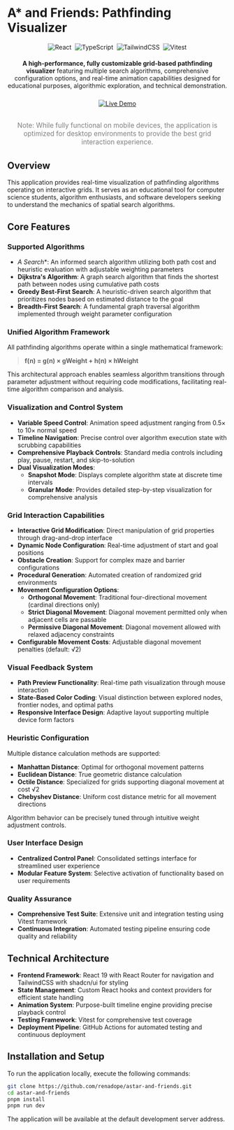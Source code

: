 # A* and Friends: Pathfinding Visualizer

<div style="display: flex; justify-content: center; gap: 8px; flex-wrap: wrap; margin-bottom: 20px;">
  <img src="https://img.shields.io/badge/React-19.1.0-61DAFB?style=for-the-badge&logo=react" alt="React" />
  <img src="https://img.shields.io/badge/TypeScript-5.8.3-3178C6?style=for-the-badge&logo=typescript" alt="TypeScript" />
  <img src="https://img.shields.io/badge/TailwindCSS-4.1.4-06B6D4?style=for-the-badge&logo=tailwindcss" alt="TailwindCSS" />
  <img src="https://img.shields.io/badge/Vitest-3.1.4-6E9F18?style=for-the-badge&logo=vitest" alt="Vitest" />
</div>

<p style="text-align: center; margin-bottom: 24px;">
  <strong>A high-performance, fully customizable grid-based pathfinding visualizer</strong> featuring multiple search algorithms, comprehensive configuration options, and real-time animation capabilities designed for educational purposes, algorithmic exploration, and technical demonstration.
</p>

<div style="display: flex; justify-content: center; margin-bottom: 32px;">
  <a href="https://astarandfriends.io/" target="_blank">
    <img src="https://img.shields.io/badge/🚀_Live_Demo-Visit_Site-FF5757?style=for-the-badge" alt="Live Demo" />
  </a>
</div>

<p style="text-align: center; font-size: 0.95rem; color: gray; margin-bottom: 32px;">
  Note: While fully functional on mobile devices, the application is optimized for desktop environments to provide the best grid interaction experience.
</p>

## Overview

This application provides real-time visualization of pathfinding algorithms operating on interactive grids. It serves as
an educational tool for computer science students, algorithm enthusiasts, and software developers seeking to understand
the mechanics of spatial search algorithms.

## Core Features

### Supported Algorithms

- **A* Search**: An informed search algorithm utilizing both path cost and heuristic evaluation with adjustable
  weighting parameters
- **Dijkstra's Algorithm**: A graph search algorithm that finds the shortest path between nodes using cumulative path
  costs
- **Greedy Best-First Search**: A heuristic-driven search algorithm that prioritizes nodes based on estimated distance
  to the goal
- **Breadth-First Search**: A fundamental graph traversal algorithm implemented through weight parameter configuration

### Unified Algorithm Framework

All pathfinding algorithms operate within a single mathematical framework:

> **f(n) = g(n) × gWeight + h(n) × hWeight**

This architectural approach enables seamless algorithm transitions through parameter adjustment without requiring code
modifications, facilitating real-time algorithm comparison and analysis.

### Visualization and Control System

- **Variable Speed Control**: Animation speed adjustment ranging from 0.5× to 10× normal speed
- **Timeline Navigation**: Precise control over algorithm execution state with scrubbing capabilities
- **Comprehensive Playback Controls**: Standard media controls including play, pause, restart, and skip-to-solution
- **Dual Visualization Modes**:
    - **Snapshot Mode**: Displays complete algorithm state at discrete time intervals
    - **Granular Mode**: Provides detailed step-by-step visualization for comprehensive analysis

### Grid Interaction Capabilities

- **Interactive Grid Modification**: Direct manipulation of grid properties through drag-and-drop interface
- **Dynamic Node Configuration**: Real-time adjustment of start and goal positions
- **Obstacle Creation**: Support for complex maze and barrier configurations
- **Procedural Generation**: Automated creation of randomized grid environments
- **Movement Configuration Options**:
    - **Orthogonal Movement**: Traditional four-directional movement (cardinal directions only)
    - **Strict Diagonal Movement**: Diagonal movement permitted only when adjacent cells are passable
    - **Permissive Diagonal Movement**: Diagonal movement allowed with relaxed adjacency constraints
- **Configurable Movement Costs**: Adjustable diagonal movement penalties (default: √2)

### Visual Feedback System

- **Path Preview Functionality**: Real-time path visualization through mouse interaction
- **State-Based Color Coding**: Visual distinction between explored nodes, frontier nodes, and optimal paths
- **Responsive Interface Design**: Adaptive layout supporting multiple device form factors

### Heuristic Configuration

Multiple distance calculation methods are supported:

- **Manhattan Distance**: Optimal for orthogonal movement patterns
- **Euclidean Distance**: True geometric distance calculation
- **Octile Distance**: Specialized for grids supporting diagonal movement at cost √2
- **Chebyshev Distance**: Uniform cost distance metric for all movement directions

Algorithm behavior can be precisely tuned through intuitive weight adjustment controls.

### User Interface Design

- **Centralized Control Panel**: Consolidated settings interface for streamlined user experience
- **Modular Feature System**: Selective activation of functionality based on user requirements

### Quality Assurance

- **Comprehensive Test Suite**: Extensive unit and integration testing using Vitest framework
- **Continuous Integration**: Automated testing pipeline ensuring code quality and reliability

## Technical Architecture

- **Frontend Framework**: React 19 with React Router for navigation and TailwindCSS with shadcn/ui for styling
- **State Management**: Custom React hooks and context providers for efficient state handling
- **Animation System**: Purpose-built timeline engine providing precise playback control
- **Testing Framework**: Vitest for comprehensive test coverage
- **Deployment Pipeline**: GitHub Actions for automated testing and continuous deployment

## Installation and Setup

To run the application locally, execute the following commands:

```bash
git clone https://github.com/renadope/astar-and-friends.git
cd astar-and-friends
pnpm install
pnpm run dev
```

The application will be available at the default development server address.